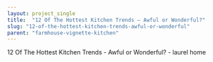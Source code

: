 ```yaml
---
layout: project_single
title:  "12 Of The Hottest Kitchen Trends – Awful or Wonderful?"
slug: "12-of-the-hottest-kitchen-trends-awful-or-wonderful"
parent: "farmhouse-vignette-kitchen"
---
```

12 Of The Hottest Kitchen Trends - Awful or Wonderful? - laurel home